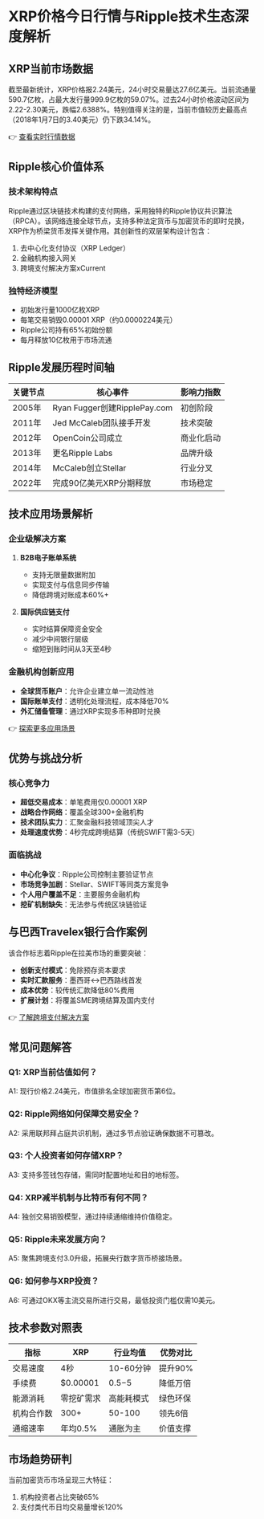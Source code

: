# XRP价格今日行情与Ripple技术生态深度解析

## XRP当前市场数据
截至最新统计，XRP价格报2.24美元，24小时交易量达27.6亿美元。当前流通量590.7亿枚，占最大发行量999.9亿枚的59.07%。过去24小时价格波动区间为2.22-2.30美元，跌幅2.6388%。特别值得关注的是，当前市值较历史最高点（2018年1月7日的3.40美元）仍下跌34.14%。

👉 [查看实时行情数据](https://bit.ly/okx_welcome)

## Ripple核心价值体系

### 技术架构特点
Ripple通过区块链技术构建的支付网络，采用独特的Ripple协议共识算法（RPCA）。该网络连接全球节点，支持多种法定货币与加密货币的即时兑换，XRP作为桥梁货币发挥关键作用。其创新性的双层架构设计包含：
1. 去中心化支付协议（XRP Ledger）
2. 金融机构接入网关
3. 跨境支付解决方案xCurrent

### 独特经济模型
- 初始发行量1000亿枚XRP
- 每笔交易销毁0.00001 XRP（约0.0000224美元）
- Ripple公司持有65%初始份额
- 每月释放10亿枚用于市场流通

## Ripple发展历程时间轴

| 关键节点 | 核心事件 | 影响力指数 |
|---------|----------|------------|
| 2005年 | Ryan Fugger创建RipplePay.com | 初创阶段 |
| 2011年 | Jed McCaleb团队接手开发 | 技术突破 |
| 2012年 | OpenCoin公司成立 | 商业化启动 |
| 2013年 | 更名Ripple Labs | 品牌升级 |
| 2014年 | McCaleb创立Stellar | 行业分叉 |
| 2022年 | 完成90亿美元XRP分期释放 | 市场稳定 |

## 技术应用场景解析

### 企业级解决方案
1. **B2B电子账单系统**
   - 支持无限量数据附加
   - 实现支付与信息同步传输
   - 降低跨境对账成本60%+

2. **国际供应链支付**
   - 实时结算保障资金安全
   - 减少中间银行层级
   - 缩短到账时间从3天至4秒

### 金融机构创新应用
- **全球货币账户**：允许企业建立单一流动性池
- **国际账单支付**：透明化处理流程，成本降低70%
- **外汇储备管理**：通过XRP实现多币种即时兑换

👉 [探索更多应用场景](https://bit.ly/okx_welcome)

## 优势与挑战分析

### 核心竞争力
- **超低交易成本**：单笔费用仅0.00001 XRP
- **战略合作网络**：覆盖全球300+金融机构
- **技术团队实力**：汇聚金融科技领域顶尖人才
- **处理速度优势**：4秒完成跨境结算（传统SWIFT需3-5天）

### 面临挑战
- **中心化争议**：Ripple公司控制主要验证节点
- **市场竞争加剧**：Stellar、SWIFT等同类方案竞争
- **个人用户覆盖不足**：主要服务金融机构
- **挖矿机制缺失**：无法参与传统区块链验证

## 与巴西Travelex银行合作案例
该合作标志着Ripple在拉美市场的重要突破：
- **创新支付模式**：免除预存资本要求
- **实时汇款服务**：墨西哥↔巴西路线首发
- **成本优势**：较传统汇款降低80%费用
- **扩展计划**：将覆盖SME跨境结算及国内支付

👉 [了解跨境支付解决方案](https://bit.ly/okx_welcome)

## 常见问题解答

### Q1: XRP当前估值如何？
A1: 现行价格2.24美元，市值排名全球加密货币第6位。

### Q2: Ripple网络如何保障交易安全？
A2: 采用联邦拜占庭共识机制，通过多节点验证确保数据不可篡改。

### Q3: 个人投资者如何存储XRP？
A3: 支持多签钱包存储，需同时配置地址和目的地标签。

### Q4: XRP减半机制与比特币有何不同？
A4: 独创交易销毁模型，通过持续通缩维持价值稳定。

### Q5: Ripple未来发展方向？
A5: 聚焦跨境支付3.0升级，拓展央行数字货币桥接场景。

### Q6: 如何参与XRP投资？
A6: 可通过OKX等主流交易所进行交易，最低投资门槛仅需10美元。

## 技术参数对照表

| 指标         | XRP          | 行业均值     | 优势对比 |
|--------------|--------------|--------------|----------|
| 交易速度     | 4秒          | 10-60分钟    | 提升90%  |
| 手续费       | $0.00001     | $0.5-$5      | 降低万倍 |
| 能源消耗     | 零挖矿需求   | 高能耗模式   | 绿色环保 |
| 机构合作数   | 300+         | 50-100       | 领先6倍  |
| 通缩速率     | 年均0.5%     | 通胀为主     | 价值支撑 |

## 市场趋势研判
当前加密货币市场呈现三大特征：
1. 机构投资者占比突破65%
2. 支付类代币日均交易量增长120%